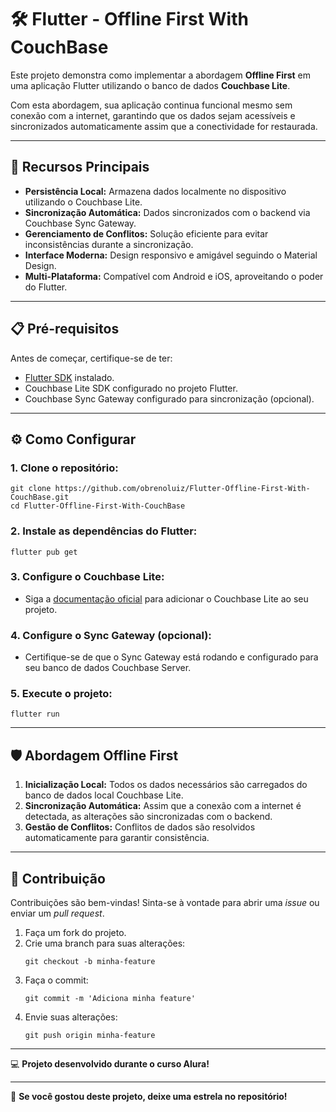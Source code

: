 # 🛠️ Flutter - Offline First With CouchBase

Este projeto demonstra como implementar a abordagem **Offline First** em uma aplicação Flutter utilizando o banco de dados **Couchbase Lite**. 

Com esta abordagem, sua aplicação continua funcional mesmo sem conexão com a internet, garantindo que os dados sejam acessíveis e sincronizados automaticamente assim que a conectividade for restaurada.

---

## 🚀 **Recursos Principais**

- **Persistência Local:** Armazena dados localmente no dispositivo utilizando o Couchbase Lite.
- **Sincronização Automática:** Dados sincronizados com o backend via Couchbase Sync Gateway.
- **Gerenciamento de Conflitos:** Solução eficiente para evitar inconsistências durante a sincronização.
- **Interface Moderna:** Design responsivo e amigável seguindo o Material Design.
- **Multi-Plataforma:** Compatível com Android e iOS, aproveitando o poder do Flutter.

---

## 📋 **Pré-requisitos**

Antes de começar, certifique-se de ter:

- [Flutter SDK](https://flutter.dev/docs/get-started/install) instalado.
- Couchbase Lite SDK configurado no projeto Flutter.
- Couchbase Sync Gateway configurado para sincronização (opcional).

---

## ⚙️ **Como Configurar**

### 1. Clone o repositório:
```
git clone https://github.com/obrenoluiz/Flutter-Offline-First-With-CouchBase.git
cd Flutter-Offline-First-With-CouchBase
```

### 2. Instale as dependências do Flutter:
```
flutter pub get
```

### 3. Configure o Couchbase Lite:
- Siga a [documentação oficial](https://docs.couchbase.com/couchbase-lite/current/introduction.html) para adicionar o Couchbase Lite ao seu projeto.

### 4. Configure o Sync Gateway (opcional):
- Certifique-se de que o Sync Gateway está rodando e configurado para seu banco de dados Couchbase Server.

### 5. Execute o projeto:
```
flutter run
```

---

## 🛡️ **Abordagem Offline First**

1. **Inicialização Local:** Todos os dados necessários são carregados do banco de dados local Couchbase Lite.
2. **Sincronização Automática:** Assim que a conexão com a internet é detectada, as alterações são sincronizadas com o backend.
3. **Gestão de Conflitos:** Conflitos de dados são resolvidos automaticamente para garantir consistência.

---

## 🤝 **Contribuição**

Contribuições são bem-vindas! Sinta-se à vontade para abrir uma _issue_ ou enviar um _pull request_.

1. Faça um fork do projeto.
2. Crie uma branch para suas alterações:
   ```
   git checkout -b minha-feature
   ```
3. Faça o commit:
   ```
   git commit -m 'Adiciona minha feature'
   ```
4. Envie suas alterações:
   ```
   git push origin minha-feature
   ```

---

💻 **Projeto desenvolvido durante o curso Alura!**

---

🌟 **Se você gostou deste projeto, deixe uma estrela no repositório!**
